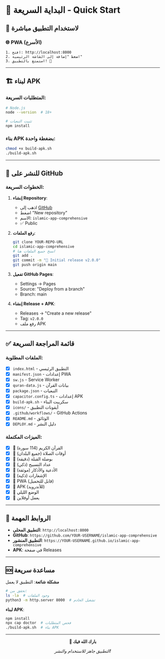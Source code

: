 # 🚀 البداية السريعة - Quick Start

## 📱 لاستخدام التطبيق مباشرة

### 🌐 PWA (الأسرع)
```
1. افتح: http://localhost:8000
2. اضغط "إضافة إلى الشاشة الرئيسية"
3. استمتع بالتطبيق! 🕌
```

---

## 🏗️ لبناء APK

### المتطلبات السريعة:
```bash
# Node.js
node --version  # 18+

# تثبيت التبعيات
npm install
```

### بناء APK بضغطة واحدة:
```bash
chmod +x build-apk.sh
./build-apk.sh
```

---

## 🐙 للنشر على GitHub

### الخطوات السريعة:

1. **إنشاء Repository**:
   - اذهب إلى [GitHub](https://github.com)
   - اضغط "New repository"
   - الاسم: `islamic-app-comprehensive`
   - ✅ Public

2. **رفع الملفات**:
   ```bash
   git clone YOUR-REPO-URL
   cd islamic-app-comprehensive
   # انسخ جميع الملفات هنا
   git add .
   git commit -m "🕌 Initial release v2.0.0"
   git push origin main
   ```

3. **تفعيل GitHub Pages**:
   - Settings → Pages
   - Source: "Deploy from a branch"
   - Branch: main

4. **إنشاء Release + APK**:
   - Releases → "Create a new release"
   - Tag: `v2.0.0`
   - رفع ملف APK

---

## ✅ قائمة المراجعة السريعة

### الملفات المطلوبة:
- [x] `index.html` - التطبيق الرئيسي
- [x] `manifest.json` - إعدادات PWA
- [x] `sw.js` - Service Worker
- [x] `quran-data.js` - بيانات القرآن
- [x] `package.json` - التبعيات
- [x] `capacitor.config.ts` - إعدادات APK
- [x] `build-apk.sh` - سكريبت البناء
- [x] `icons/` - أيقونات التطبيق
- [x] `.github/workflows/` - GitHub Actions
- [x] `README.md` - الوثائق
- [x] `DEPLOY.md` - دليل النشر

### الميزات المكتملة:
- [x] 📖 القرآن الكريم (114 سورة)
- [x] 🕌 أوقات الصلاة (جميع البلدان)
- [x] 🧭 بوصلة القبلة (دقيقة)
- [x] 📿 عداد التسبيح (ذكي)
- [x] 🤲 الأدعية والأذكار (موثقة)
- [x] 🔔 الإشعارات (ذكية)
- [x] 📱 PWA (قابل للتحميل)
- [x] 🤖 APK (للأندرويد)
- [x] 🌙 الوضع الليلي
- [x] 🔄 يعمل أوفلاين

---

## 🎯 الروابط المهمة

- **التطبيق المحلي**: `http://localhost:8000`
- **GitHub**: `https://github.com/YOUR-USERNAME/islamic-app-comprehensive`
- **التطبيق المنشور**: `https://YOUR-USERNAME.github.io/islamic-app-comprehensive`
- **APK**: في صفحة Releases

---

## 🆘 مساعدة سريعة

**مشكلة شائعة**: التطبيق لا يعمل
```bash
# تحقق من:
ls -la  # وجود الملفات
python3 -m http.server 8000  # تشغيل الخادم
```

**لبناء APK**:
```bash
npm install
npx cap doctor  # فحص المتطلبات
./build-apk.sh  # بناء APK
```

---

<div align="center">

**🕌 بارك الله فيك**

*التطبيق جاهز للاستخدام والنشر!*

</div>